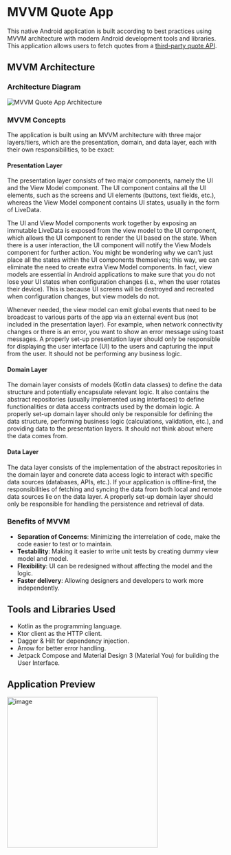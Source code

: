 # MVVM Quote App
This native Android application is built according to best practices using MVVM architecture with modern Android development tools and libraries. This application allows users to fetch quotes from a [third-party quote API](https://github.com/lukePeavey/quotable).

## MVVM Architecture
### Architecture Diagram
![MVVM Quote App Architecture](https://github.com/XiangLun0713/mvvm-quote-app/assets/93761074/05841e25-c3c6-4658-905f-dcc1dce610c0)

### MVVM Concepts
The application is built using an MVVM architecture with three major layers/tiers, which are the presentation, domain, and data layer, each with their own responsibilities, to be exact:

#### Presentation Layer
  
The presentation layer consists of two major components, namely the UI and the View Model component. The UI component contains all the UI elements, such as the screens and UI elements (buttons, text fields, etc.), whereas the View Model component contains UI states, usually in the form of LiveData. 

The UI and View Model components work together by exposing an immutable LiveData is exposed from the view model to the UI component, which allows the UI component to render the UI based on the state. When there is a user interaction, the UI component will notify the View Models component for further action. You might be wondering why we can’t just place all the states within the UI components themselves; this way, we can eliminate the need to create extra View Model components. In fact, view models are essential in Android applications to make sure that you do not lose your UI states when configuration changes (i.e., when the user rotates their device). This is because UI screens will be destroyed and recreated when configuration changes, but view models do not. 

Whenever needed, the view model can emit global events that need to be broadcast to various parts of the app via an external event bus (not included in the presentation layer). For example, when network connectivity changes or there is an error, you want to show an error message using toast messages. A properly set-up presentation layer should only be responsible for displaying the user interface (UI) to the users and capturing the input from the user. It should not be performing any business logic.

#### Domain Layer

The domain layer consists of models (Kotlin data classes) to define the data structure and potentially encapsulate relevant logic. It also contains the abstract repositories (usually implemented using interfaces) to define functionalities or data access contracts used by the domain logic. A properly set-up domain layer should only be responsible for defining the data structure, performing business logic (calculations, validation, etc.), and providing data to the presentation layers. It should not think about where the data comes from. 

#### Data Layer

The data layer consists of the implementation of the abstract repositories in the domain layer and concrete data access logic to interact with specific data sources (databases, APIs, etc.). If your application is offline-first, the responsibilities of fetching and syncing the data from both local and remote data sources lie on the data layer. A properly set-up domain layer should only be responsible for handling the persistence and retrieval of data.

### Benefits of MVVM
- **Separation of Concerns**: Minimizing the interrelation of code, make the code easier to test or to maintain.
- **Testability**: Making it easier to write unit tests by creating dummy view model and model.
- **Flexibility**: UI can be redesigned without affecting the model and the logic.
- **Faster delivery**: Allowing designers and developers to work more independently.

## Tools and Libraries Used
- Kotlin as the programming language.
- Ktor client as the HTTP client.
- Dagger & Hilt for dependency injection.
- Arrow for better error handling.
- Jetpack Compose and Material Design 3 (Material You) for building the User Interface.

## Application Preview
<img width="350" alt="image" src="https://github.com/XiangLun0713/mvvm-quote-app/assets/93761074/e9f71dce-5f3f-4e39-b379-b47be9528241">
